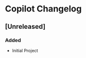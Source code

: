 <!-- Keep a Changelog guide -> https://keepachangelog.com -->

# Copilot Changelog

## [Unreleased]
### Added
- Initial Project